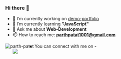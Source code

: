 ### Hi there 👋

- 🔭 I’m currently working on [demo-portfolio](https://github.com/parth-patat/Demo-portfolio)
- 🌱 I’m currently learning **"JavaScript"**
- 💬 Ask me about **Web-Development**
- 📫 How to reach me: **parthpatat1001@gmail.com**

<p align="center"><img align="left" src="https://github-readme-stats.vercel.app/api/top-langs?username=parth-patat&show_icons=true&theme=light&title_color=0c0404&text_color=ffffff&bg_color=374151&locale=en&layout=compact" alt="parth-patat" /></p>

- You can connect with me on - <br>
<a href="https://www.linkedin.com/in/darsh-bhatt-n08/"><img src="https://img.shields.io/badge/LinkedIn-0077B5?style=for-the-badge&logo=linkedin&logoColor=white"></a>

<!--- ⚡ Fun fact: ...-->
<!--- 👯 I’m looking to collaborate on--> 
<!--- 🤔 I’m looking for help with ...-->

